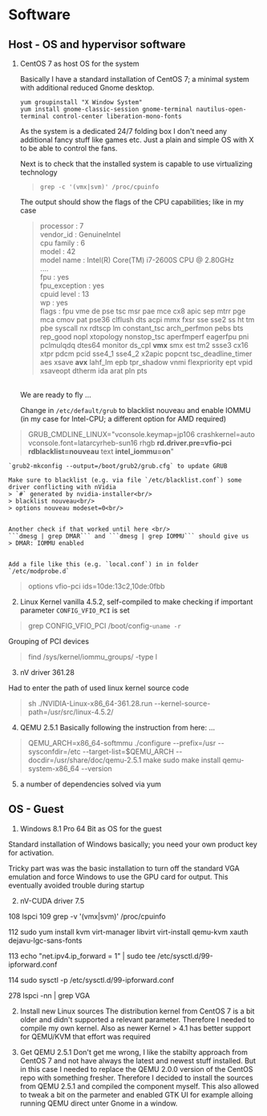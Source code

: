 # Software

## Host - OS and hypervisor software

1. CentOS 7 as host OS for the system

    Basically I have a standard installation of CentOS 7; a minimal system with additional reduced Gnome desktop. <br/>
    
    ```yum groupinstall "X Window System"```<br/>
	```yum install gnome-classic-session gnome-terminal nautilus-open-terminal control-center liberation-mono-fonts```<br/>
    
    As the system is a dedicated 24/7 folding box I don't need any additional fancy stuff like games etc. Just a plain and simple OS with X to be able to control the fans.<br/>
    
    Next is to check that the installed system is capable to use virtualizing technology	 
	>```grep -c '(vmx|svm)' /proc/cpuinfo``` 

	The output should show the flags of the CPU capabilities; like in my case
    > processor	: 7<br/>
	> vendor_id	: GenuineIntel<br/>
	> cpu family	: 6<br/>
	> model		: 42<br/>
	> model name	: Intel(R) Core(TM) i7-2600S CPU @ 2.80GHz<br/>
	> ....<br/>
	> fpu		: yes<br/>
	> fpu_exception	: yes<br/>
	> cpuid level	: 13<br/>
	> wp		: yes<br/>
	> flags		: fpu vme de pse tsc msr pae mce cx8 apic sep mtrr pge mca cmov pat pse36 clflush dts acpi mmx fxsr sse sse2 ss ht tm pbe syscall nx rdtscp lm constant_tsc arch_perfmon pebs bts rep_good nopl xtopology nonstop_tsc aperfmperf eagerfpu pni pclmulqdq dtes64 monitor ds_cpl **vmx** smx est tm2 ssse3 cx16 xtpr pdcm pcid sse4_1 sse4_2 x2apic popcnt tsc_deadline_timer aes xsave **avx** lahf_lm epb tpr_shadow vnmi flexpriority ept vpid xsaveopt dtherm ida arat pln pts<br/>

	<br/>We are ready to fly ... <br/>
    
    Change in ```/etc/default/grub``` to blacklist nouveau and enable IOMMU (in my case for Intel-CPU; a different option for AMD required)
> GRUB_CMDLINE_LINUX="vconsole.keymap=jp106 crashkernel=auto  vconsole.font=latarcyrheb-sun16 rhgb **rd.driver.pre=vfio-pci**  **rdblacklist=nouveau** text **intel_iommu=on**"

	`grub2-mkconfig --output=/boot/grub2/grub.cfg` to update GRUB

	Make sure to blacklist (e.g. via file `/etc/blacklist.conf`) some driver conflicting with nVidia
    > `#` generated by nvidia-installer<br/>
	> blacklist nouveau<br/>
	> options nouveau modeset=0<br/>


	Another check if that worked until here <br/>
    ```dmesg | grep DMAR``` and ```dmesg | grep IOMMU``` should give us 
	> DMAR: IOMMU enabled


	Add a file like this (e.g. `local.conf`) in in folder `/etc/modprobe.d`
> options vfio-pci ids=10de:13c2,10de:0fbb


2. Linux Kernel vanilla 4.5.2, self-compiled to make 
checking if important parameter `CONFIG_VFIO_PCI` is set
> grep CONFIG_VFIO_PCI /boot/config-`uname -r`

Grouping of PCI devices
> find /sys/kernel/iommu_groups/ -type l


3. nV driver 361.28

Had to enter the path of used linux kernel source code
> sh ./NVIDIA-Linux-x86_64-361.28.run --kernel-source-path=/usr/src/linux-4.5.2/

4. QEMU 2.5.1 
Basically following the instruction from here: ...

> QEMU_ARCH=x86_64-softmmu
>  ./configure --prefix=/usr --sysconfdir=/etc --target-list=$QEMU_ARCH  --docdir=/usr/share/doc/qemu-2.5.1
> make
> sudo make install
> qemu-system-x86_64 --version

5. a number of dependencies solved via yum




## OS - Guest

1. Windows 8.1 Pro 64 Bit as OS for the guest

Standard installation of Windows basically; you need your own product key for activation.

Tricky part was was the basic installation to turn off the standard VGA emulation and force Windows to use the GPU card for output. This eventually avoided trouble during startup


2. nV-CUDA driver 7.5


  108  lspci
  109  grep -v '(vmx|svm)' /proc/cpuinfo 

112   sudo yum install kvm virt-manager libvirt virt-install qemu-kvm xauth dejavu-lgc-sans-fonts

113  echo "net.ipv4.ip_forward = 1" | sudo tee /etc/sysctl.d/99-ipforward.conf

114  sudo sysctl -p /etc/sysctl.d/99-ipforward.conf 

 278  lspci -nn | grep VGA
 


2. Install new Linux sources
The distribution kernel from CentOS 7 is a bit older and didn't supported a relevant parameter. Therefore I needed to compile my own kernel. 
Also as newer Kernel > 4.1 has better support for QEMU/KVM that effort was required

3. Get QEMU 2.5.1 
Don't get me wrong, I like the stabilty approach from CentOS 7 and not have always the latest and newest stuff installed. But in this case I needed to replace the QEMU 2.0.0 version of the CentOS repo with something fresher.
Therefore I decided to install the sources from QEMU 2.5.1 and compiled the component myself. This also allowed to tweak a bit on the parmeter and enabled GTK UI for example alloing running QEMU direct unter Gnome in a window.





